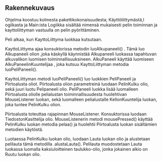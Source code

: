 ﻿## Rakennekuvaus

Ohjelma koostuu kolmesta pakettikokonaisuudesta; Käyttöliittymästä,l ogiikasta ja Main:ista
Logiikka sisältää nimensä mukaisesti pelin toiminnan ja kayttoliittyman vastuulla on pelin pyörittäminen.


Peli alkaa, kun KayttoLiittyma luokkaa kutsutaan. 

KayttoLiittyma ajaa konsuktorissa  metodin luoAlkupaneeli() . Tämä luo Alkupaneeli olion ,joka käskyllä käynnistää Alkupaneeli luokassa tapahtuvan alkuvalikon luomisen toiminnallisuuksineen. 
AlkuPaneeli käyttää luomiseen AlkuPaneelinKuuntelijaa , joka kutsuu KayttoLiittyman metodia luoPeliPaneeli().

KayttoLiittyman metodi luoPeliPaneeli() luo luokkien PeliPaneeli ja Piirtoalusta oliot. Piirtoalusta olion parametreinä luodaan PelinKulku olio, sekä juuri luotu Pelipaneeli olio.
PeliPaneeli luokka lisää luomalleen Piirtoalusta oliolle pelialustan toiminnallisuudesta huolehtivan MouseListener luokan, sekä luomalleen pelialustalle KellonKuuntelija luokan, joka tuntee PelinKulku olion.

Piirtoalusta toteuttaa rajapinnan MouseListener. Konsuktorissa luodaan TiedostonKasittelija olio.
MouseListenerin metodi mousePressed() käyttää PelinKulku luokan metodia pelaa() ja huolehtii Piirtoalusta luokan sisältämien metodien käytöstä. 

Luotaessa PelinKulku luokan olio, luodaan Lauta luokan olio ja alustetaan pelilauta tämä metodilla .alustaLauta(). Pelilauta muodostetaan Lauta luokassa luomalla kaksiuloitteinen taulukko-olio, jonka jokainen alkio on Ruutu luokan olio.




